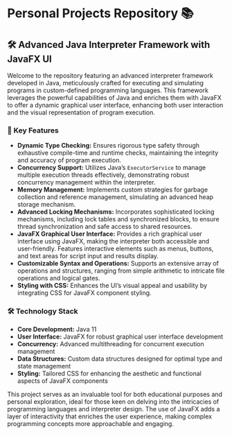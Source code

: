 # Personal Projects Repository 📚

## 🛠️ Advanced Java Interpreter Framework with JavaFX UI

Welcome to the repository featuring an advanced interpreter framework developed in Java, meticulously crafted for executing and simulating programs in custom-defined programming languages. This framework leverages the powerful capabilities of Java and enriches them with JavaFX to offer a dynamic graphical user interface, enhancing both user interaction and the visual representation of program execution.

### 🌟 Key Features

- **Dynamic Type Checking:** Ensures rigorous type safety through exhaustive compile-time and runtime checks, maintaining the integrity and accuracy of program execution.
- **Concurrency Support:** Utilizes Java’s `ExecutorService` to manage multiple execution threads effectively, demonstrating robust concurrency management within the interpreter.
- **Memory Management:** Implements custom strategies for garbage collection and reference management, simulating an advanced heap storage mechanism.
- **Advanced Locking Mechanisms:** Incorporates sophisticated locking mechanisms, including lock tables and synchronized blocks, to ensure thread synchronization and safe access to shared resources.
- **JavaFX Graphical User Interface:** Provides a rich graphical user interface using JavaFX, making the interpreter both accessible and user-friendly. Features interactive elements such as menus, buttons, and text areas for script input and results display.
- **Customizable Syntax and Operations:** Supports an extensive array of operations and structures, ranging from simple arithmetic to intricate file operations and logical gates.
- **Styling with CSS:** Enhances the UI’s visual appeal and usability by integrating CSS for JavaFX component styling.

### 🛠️ Technology Stack

- **Core Development:** Java 11
- **User Interface:** JavaFX for robust graphical user interface development
- **Concurrency:** Advanced multithreading for concurrent execution management
- **Data Structures:** Custom data structures designed for optimal type and state management
- **Styling:** Tailored CSS for enhancing the aesthetic and functional aspects of JavaFX components

This project serves as an invaluable tool for both educational purposes and personal exploration, ideal for those keen on delving into the intricacies of programming languages and interpreter design. The use of JavaFX adds a layer of interactivity that enriches the user experience, making complex programming concepts more approachable and engaging.
